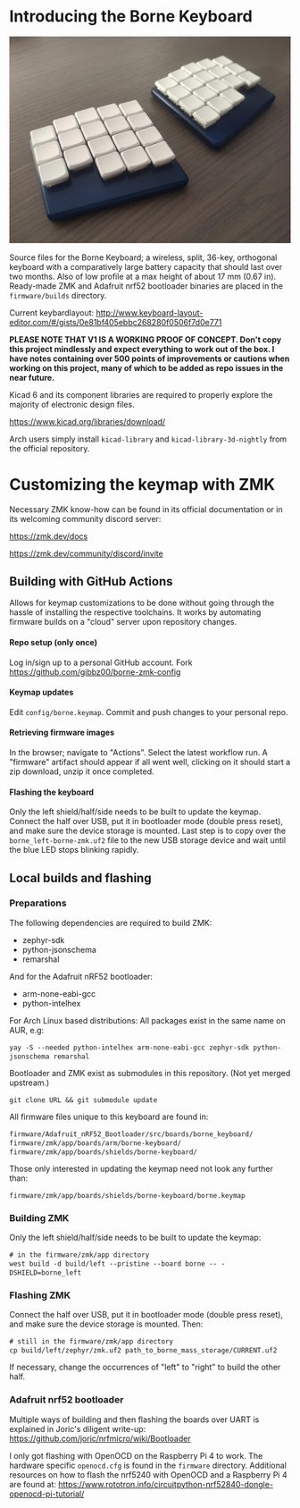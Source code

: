 # Introducing the Borne Keyboard

![showcase image](images/showcase.jpg)

Source files for the Borne Keyboard; a wireless, split, 36-key, orthogonal keyboard with a comparatively large battery capacity that should last over two months.
Also of low profile at a max height of about 17 mm (0.67 in).
Ready-made ZMK and Adafruit nrf52 bootloader binaries are placed in the `firmware/builds` directory.

Current keybardlayout: http://www.keyboard-layout-editor.com/#/gists/0e81bf405ebbc268280f0506f7d0e771

**PLEASE NOTE THAT V1 IS A WORKING PROOF OF CONCEPT. Don't copy this project mindlessly and expect everything to work out of the box. I have notes containing over 500 points of improvements or cautions when working on this project, many of which to be added as repo issues in the near future.**

Kicad 6 and its component libraries are required to properly explore the majority of electronic design files. 

https://www.kicad.org/libraries/download/

Arch users simply install `kicad-library` and `kicad-library-3d-nightly` from the official repository.

# Customizing the keymap with ZMK

Necessary ZMK know-how can be found in its official documentation or in its welcoming community discord server: 

https://zmk.dev/docs

https://zmk.dev/community/discord/invite

## Building with GitHub Actions

Allows for keymap customizations to be done without going through the hassle of installing the respective toolchains. It works by automating firmware builds on a "cloud" server upon repository changes.

#### Repo setup (only once)
Log in/sign up to a personal GitHub account.
Fork https://github.com/gibbz00/borne-zmk-config
#### Keymap updates
Edit `config/borne.keymap`.
Commit and push changes to your personal repo.
#### Retrieving firmware images
In the browser; navigate to "Actions".
Select the latest workflow run.
A "firmware" artifact should appear if all went well, clicking on it should start a zip download, unzip it once completed.
#### Flashing the keyboard
Only the left shield/half/side needs to be built to update the keymap.
Connect the half over USB, put it in bootloader mode (double press reset), and make sure the device storage is mounted. 
Last step is to copy over the `borne_left-borne-zmk.uf2` file to the new USB storage device and wait until the blue LED stops blinking rapidly.

## Local builds and flashing

### Preparations

The following dependencies are required to build ZMK:
* zephyr-sdk 
* python-jsonschema
* remarshal

And for the Adafruit nRF52 bootloader:
* arm-none-eabi-gcc
* python-intelhex

For Arch Linux based distributions: All packages exist in the same name on AUR, e.g:
```
yay -S --needed python-intelhex arm-none-eabi-gcc zephyr-sdk python-jsonschema remarshal 
```

Bootloader and ZMK exist as submodules in this repository. (Not yet merged upstream.)
```
git clone URL && git submodule update
```

All firmware files unique to this keyboard are found in:
```
firmware/Adafruit_nRF52_Bootloader/src/boards/borne_keyboard/
firmware/zmk/app/boards/arm/borne-keyboard/
firmware/zmk/app/boards/shields/borne-keyboard/
```

Those only interested in updating the keymap need not look any further than:
```
firmware/zmk/app/boards/shields/borne-keyboard/borne.keymap
```

### Building ZMK

Only the left shield/half/side needs to be built to update the keymap:
```
# in the firmware/zmk/app directory
west build -d build/left --pristine --board borne -- -DSHIELD=borne_left
```
### Flashing ZMK
Connect the half over USB, put it in bootloader mode (double press reset), and make sure the device storage is mounted. Then:
```
# still in the firmware/zmk/app directory
cp build/left/zephyr/zmk.uf2 path_to_borne_mass_storage/CURRENT.uf2
```

If necessary, change the occurrences of "left" to "right" to build the other half. 

### Adafruit nrf52 bootloader

Multiple ways of building and then flashing the boards over UART is explained in Joric's diligent write-up: https://github.com/joric/nrfmicro/wiki/Bootloader

I only got flashing with OpenOCD on the Raspberry Pi 4 to work.
The hardware specific `openocd.cfg` is found in the `firmware` directory.
Additional resources on how to flash the nrf5240 with OpenOCD and a Raspberry Pi 4 are found at: https://www.rototron.info/circuitpython-nrf52840-dongle-openocd-pi-tutorial/
